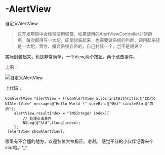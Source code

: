 # -AlertView
自定义AlertView

>在开发项目中会经常使用弹框，如果使用的AlertViewController非常麻烦，每次都得写一大坨，即使封装起来，也需要做系统的判断，调用起来还是一大坨，索性、摒弃系统自带的，自己封装一个，岂不是很爽？

实际封装起来，也是非常简单，一个View,两个按钮，两个点击事件。

上图：

![自定义AlertView](http://upload-images.jianshu.io/upload_images/2381595-1504213bf122b1e7.png?imageMogr2/auto-orient/strip%7CimageView2/2/w/1240)

上代码：
```
ComAlertView *alertView = [[ComAlertView alloc]initWithTitle:@"自定义UIAlertView" message:@"Hello World !" sureBtn:@"确认" cancleBtn:@"取消"];
    alertView.resultIndex = ^(NSInteger index){
        // 处理点击事件
        NSLog(@"%ld",(long)index);
    };
 [alertView showAlertView];
```

哪里有不合适的地方，欢迎各位大神指正，谢谢。
感觉不错的小伙伴记得来个star哈。^_^
